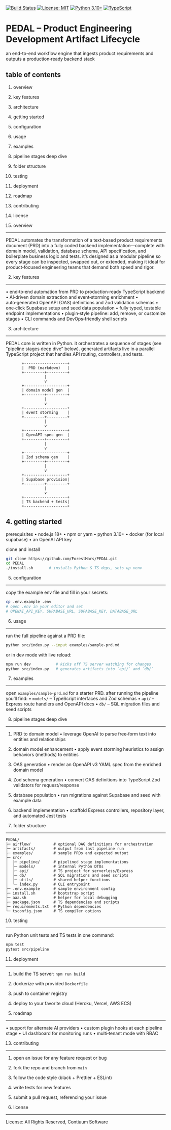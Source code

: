 [![Build Status](https://github.com/ForestMars/PEDAL/actions/workflows/ci.yml/badge.svg)](https://github.com/ForestMars/PEDAL/actions)
[![License: MIT](https://img.shields.io/badge/License-MIT-blue.svg)](LICENSE)
[![Python 3.10+](https://img.shields.io/badge/python-3.10%2B-green.svg)](https://www.python.org/downloads/)
[![TypeScript](https://img.shields.io/badge/typescript-4.x-blue.svg)](https://www.typescriptlang.org/)

# PEDAL – Product Engineering Development Artifact Lifecycle

an end-to-end workflow engine that ingests product requirements and outputs a production‑ready backend stack

## table of contents

1. overview

2. key features

3. architecture

4. getting started

5. configuration

6. usage

7. examples

8. pipeline stages deep dive

9. folder structure

10. testing

11. deployment

12. roadmap

13. contributing

14. license

15. overview

---

PEDAL automates the transformation of a text‑based product requirements document (PRD) into
a fully coded backend implementation—complete with domain model, validation, database schema,
API specification, and boilerplate business logic and tests. it’s designed as a modular pipeline
so every stage can be inspected, swapped out, or extended, making it ideal for product‑focused
engineering teams that demand both speed and rigor.

2. key features

---

•  end‑to‑end automation from PRD to production‑ready TypeScript backend
•  AI‑driven domain extraction and event‑storming enrichment
•  auto‑generated OpenAPI (OAS) definitions and Zod validation schemas
•  one‑click Supabase setup and seed data population
•  fully typed, testable endpoint implementations
•  plugin‑style pipeline: add, remove, or customize stages
•  CLI commands and DevOps‑friendly shell scripts

3. architecture

---

PEDAL core is written in Python. it orchestrates a sequence of stages (see “pipeline stages deep dive” below).
generated artifacts live in a parallel TypeScript project that handles API routing, controllers, and tests.

```
       +-------------------+   
       |  PRD (markdown)   |   
       +---------+---------+   
                 |               
                 v               
       +-------------------+   
       | domain model gen  |   
       +---------+---------+   
                 |               
                 v               
       +-------------------+   
       | event storming    |   
       +---------+---------+   
                 |               
                 v               
       +-------------------+   
       | OpenAPI spec gen  |   
       +---------+---------+   
                 |               
                 v               
       +-------------------+   
       | Zod schema gen    |   
       +---------+---------+   
                 |               
                 v               
       +-------------------+   
       | Supabase provision|   
       +---------+---------+   
                 |               
                 v               
       +-------------------+   
       | TS backend + tests|   
       +-------------------+   
```

## 4. getting started

prerequisites
•  node.js 18+
•  npm or yarn
•  python 3.10+
•  docker (for local supabase)
•  an OpenAI API key

clone and install

```bash
git clone https://github.com/ForestMars/PEDAL.git  
cd PEDAL  
./install.sh       # installs Python & TS deps, sets up venv  
```

5. configuration

---

copy the example env file and fill in your secrets:

```bash
cp .env.example .env  
# open .env in your editor and set  
# OPENAI_API_KEY, SUPABASE_URL, SUPABASE_KEY, DATABASE_URL  
```

6. usage

---

run the full pipeline against a PRD file:

```bash
python src/index.py --input examples/sample-prd.md  
```

or in dev mode with live reload:

```bash
npm run dev           # kicks off TS server watching for changes  
python src/index.py   # generates artifacts into `api/` and `db/`  
```

7. examples

---

open `examples/sample-prd.md` for a starter PRD. after running the pipeline you’ll find:
•  `models/` – TypeScript interfaces and Zod schemas
•  `api/` – Express route handlers and OpenAPI docs
•  `db/` – SQL migration files and seed scripts

8. pipeline stages deep dive

---

1. PRD to domain model
   •  leverage OpenAI to parse free‑form text into entities and relationships

2. domain model enhancement
   •  apply event storming heuristics to assign behaviors (methods) to entities

3. OAS generation
   •  render an OpenAPI v3 YAML spec from the enriched domain model

4. Zod schema generation
   •  convert OAS definitions into TypeScript Zod validators for request/response

5. database population
   •  run migrations against Supabase and seed with example data

6. backend implementation
   •  scaffold Express controllers, repository layer, and automated Jest tests

7. folder structure

---

```
PEDAL/  
├─ airflow/          # optional DAG definitions for orchestration  
├─ artifacts/        # output from last pipeline run  
├─ examples/         # sample PRDs and expected output  
├─ src/  
│  ├─ pipeline/      # pipelined stage implementations  
│  ├─ models/        # internal Python DTOs  
│  ├─ api/           # TS project for serverless/Express  
│  ├─ db/            # SQL migrations and seed scripts  
│  ├─ utils/         # shared helper functions  
│  └─ index.py       # CLI entrypoint  
├─ .env.example      # sample environment config  
├─ install.sh        # bootstrap script  
├─ aaa.sh            # helper for local debugging  
├─ package.json      # TS dependencies and scripts  
├─ requirements.txt  # Python dependencies  
└─ tsconfig.json     # TS compiler options  
```

10. testing

---

run Python unit tests and TS tests in one command:

```bash
npm test  
pytest src/pipeline  
```

11. deployment

---

1. build the TS server: `npm run build`

2. dockerize with provided `Dockerfile`

3. push to container registry

4. deploy to your favorite cloud (Heroku, Vercel, AWS ECS)

5. roadmap

---

•  support for alternate AI providers
•  custom plugin hooks at each pipeline stage
•  UI dashboard for monitoring runs
•  multi‑tenant mode with RBAC

13. contributing

---

1. open an issue for any feature request or bug

2. fork the repo and branch from `main`

3. follow the code style (black + Prettier + ESLint)

4. write tests for new features

5. submit a pull request, referencing your issue

6. license

---

License: All Rights Reserved, Contiuum Software 
